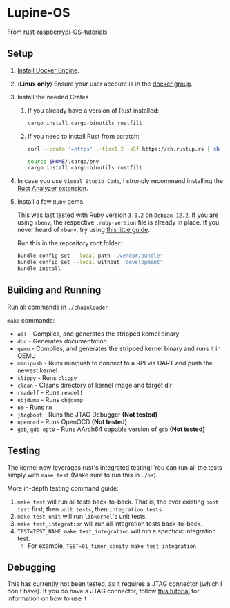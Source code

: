 # Lupine-OS

From [rust-raspberrypi-OS-tutorials](https://github.com/rust-embedded/rust-raspberrypi-OS-tutorials)

## Setup

1. [Install Docker Engine][install docker].
1. (**Linux only**) Ensure your user account is in the [docker group].
2. Install the needed Crates
   1. If you already have a version of Rust installed:

      ```bash
      cargo install cargo-binutils rustfilt
      ```

   2. If you need to install Rust from scratch:

      ```bash
      curl --proto '=https' --tlsv1.2 -sSf https://sh.rustup.rs | sh

      source $HOME/.cargo/env
      cargo install cargo-binutils rustfilt
      ```

3. In case you use `Visual Studio Code`, I strongly recommend installing the [Rust Analyzer extension].
4. Install a few `Ruby` gems.

    This was last tested with Ruby version `3.0.2` on `Debian 12.2`. If you are using
    `rbenv`, the respective `.ruby-version` file is already in place. If you never heard of `rbenv`,
    try using [this little guide](https://stackoverflow.com/a/68118750).

    Run this in the repository root folder:

    ```bash
    bundle config set --local path '.vendor/bundle'
    bundle config set --local without 'development'
    bundle install
    ```

[install docker]: <https://docs.docker.com/engine/install/#server>
[docker group]: <https://docs.docker.com/engine/install/linux-postinstall/>
[Rust Analyzer extension]: <https://marketplace.visualstudio.com/items?itemName=matklad.rust-analyzer>

## Building and Running

Run all commands in `./chainloader`

`make` commands:

- `all` - Compiles, and generates the stripped kernel binary
- `doc` - Generates documentation
- `qemu` - Complies, and generates the stripped kernel binary and runs it in QEMU
- `minipush` - Runs minipush to connect to a RPI via UART and push the newest kernel
- `clippy` - Runs `clippy`
- `clean` - Cleans directory of kernel image and target dir
- `readelf` - Runs `readelf`
- `objdump` - Runs `objdump`
- `nm` - Runs `nm`
- `jtagboot` - Runs the JTAG Debugger **(Not tested)**
- `openocd` - Runs OpenOCD **(Not tested)**
- `gdb`, `gdb-opt0` - Runs AArch64 capable version of `gdb` **(Not tested)**

## Testing

The kernel now leverages rust's integrated testing! You can run all the tests simply with `make test` (Make sure to run this in `./os`).

More in-depth testing command guide:

  1. `make test` will run all tests back-to-back. That is, the ever existing `boot test` first, then
     `unit tests`, then `integration tests`.
  2. `make test_unit` will run `libkernel`'s unit tests.
  3. `make test_integration` will run all integration tests back-to-back.
  4. `TEST=TEST_NAME make test_integration` will run a specficic integration test.
      - For example, `TEST=01_timer_sanity make test_integration`

## Debugging

This has currently not been tested, as it requires a JTAG connector (which I don't have).
If you do have a JTAG connector, follow [this tutorial](https://github.com/rust-embedded/rust-raspberrypi-OS-tutorials/tree/master/08_hw_debug_JTAG) for information on how to use it
